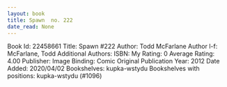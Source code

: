 ```yaml
---
layout: book
title: Spawn  no. 222
date_read: None
---
```


Book Id: 22458661
Title: Spawn #222
Author: Todd McFarlane
Author l-f: McFarlane, Todd
Additional Authors: 
ISBN: 
My Rating: 0
Average Rating: 4.00
Publisher: Image
Binding: Comic
Original Publication Year: 2012
Date Added: 2020/04/02
Bookshelves: kupka-wstydu
Bookshelves with positions: kupka-wstydu (#1096)

